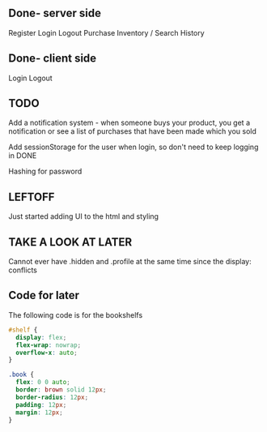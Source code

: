 ## Done- server side

Register
Login
Logout
Purchase
Inventory / Search
History

## Done- client side

Login
Logout

## TODO

Add a notification system - when someone buys your product, you get a notification or see
a list of purchases that have been made which you sold

Add sessionStorage for the user when login, so don't need to keep logging in DONE

Hashing for password

## LEFTOFF

Just started adding UI to the html and styling

## TAKE A LOOK AT LATER

Cannot ever have .hidden and .profile at the same time since the display: conflicts

## Code for later

The following code is for the bookshelfs

```css
#shelf {
  display: flex;
  flex-wrap: nowrap;
  overflow-x: auto;
}

.book {
  flex: 0 0 auto;
  border: brown solid 12px;
  border-radius: 12px;
  padding: 12px;
  margin: 12px;
}
```

